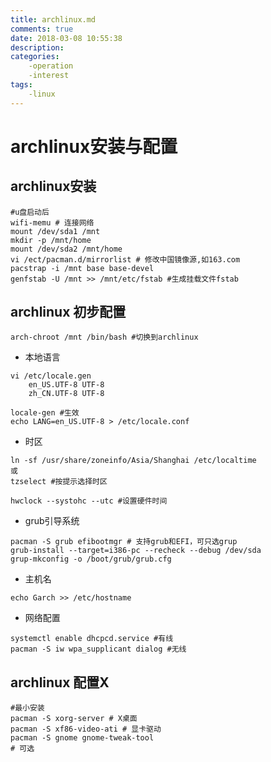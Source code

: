 ```yaml
---
title: archlinux.md
comments: true
date: 2018-03-08 10:55:38
description:
categories: 
    -operation
    -interest
tags: 
    -linux
---
```

# archlinux安装与配置

## archlinux安装

```shell
#u盘启动后
wifi-memu # 连接网络
mount /dev/sda1 /mnt
mkdir -p /mnt/home
mount /dev/sda2 /mnt/home
vi /ect/pacman.d/mirrorlist # 修改中国镜像源,如163.com
pacstrap -i /mnt base base-devel
genfstab -U /mnt >> /mnt/etc/fstab #生成挂载文件fstab
```

## archlinux 初步配置

```shell
arch-chroot /mnt /bin/bash #切换到archlinux
```

* 本地语言

```shell
vi /etc/locale.gen
    en_US.UTF-8 UTF-8
    zh_CN.UTF-8 UTF-8

locale-gen #生效
echo LANG=en_US.UTF-8 > /etc/locale.conf
```

* 时区

```shell
ln -sf /usr/share/zoneinfo/Asia/Shanghai /etc/localtime
或
tzselect #按提示选择时区

hwclock --systohc --utc #设置硬件时间
```

* grub引导系统

```shell
pacman -S grub efibootmgr # 支持grub和EFI，可只选grup
grub-install --target=i386-pc --recheck --debug /dev/sda
grup-mkconfig -o /boot/grub/grub.cfg
```

* 主机名

```shell
echo Garch >> /etc/hostname
```

* 网络配置

```shell
systemctl enable dhcpcd.service #有线
pacman -S iw wpa_supplicant dialog #无线
```

## archlinux 配置X

```shell
#最小安装
pacman -S xorg-server # X桌面
pacman -S xf86-video-ati # 显卡驱动
pacman -S gnome gnome-tweak-tool
# 可选

```